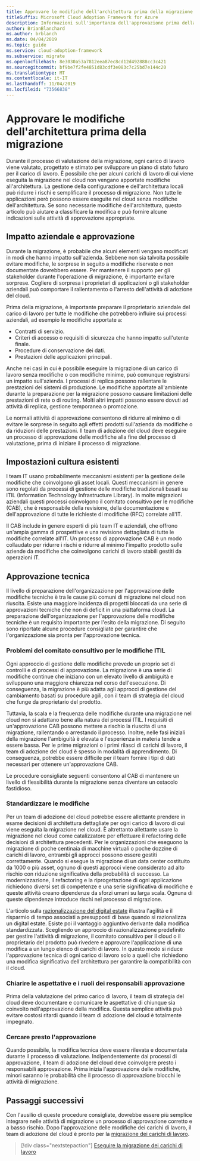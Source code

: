 ```yaml
---
title: Approvare le modifiche dell'architettura prima della migrazione
titleSuffix: Microsoft Cloud Adoption Framework for Azure
description: Informazioni sull'importanza dell'approvazione prima della migrazione
author: BrianBlanchard
ms.author: brblanch
ms.date: 04/04/2019
ms.topic: guide
ms.service: cloud-adoption-framework
ms.subservice: migrate
ms.openlocfilehash: 8e3030a53a7812eea87ec8cd12d492888cc3c421
ms.sourcegitcommit: bf9be7f2fe4851d83cdf3e083c7c25bd7e144c20
ms.translationtype: MT
ms.contentlocale: it-IT
ms.lasthandoff: 11/04/2019
ms.locfileid: "73566838"
---
```

# <a name="approve-architecture-changes-before-migration"></a>Approvare le modifiche dell'architettura prima della migrazione

Durante il processo di valutazione della migrazione, ogni carico di lavoro viene valutato, progettato e stimato per sviluppare un piano di stato futuro per il carico di lavoro. È possibile che per alcuni carichi di lavoro di cui viene eseguita la migrazione nel cloud non vengano apportate modifiche all'architettura. La gestione della configurazione e dell'architettura locali può ridurre i rischi e semplificare il processo di migrazione. Non tutte le applicazioni però possono essere eseguite nel cloud senza modifiche dell'architettura. Se sono necessarie modifiche dell'architettura, questo articolo può aiutare a classificare la modifica e può fornire alcune indicazioni sulle attività di approvazione appropriate.

## <a name="business-impact-and-approval"></a>Impatto aziendale e approvazione

Durante la migrazione, è probabile che alcuni elementi vengano modificati in modi che hanno impatto sull'azienda. Sebbene non sia talvolta possibile evitare modifiche, le sorprese in seguito a modifiche riservate o non documentate dovrebbero essere. Per mantenere il supporto per gli stakeholder durante l'operazione di migrazione, è importante evitare sorprese. Cogliere di sorpresa i proprietari di applicazioni o gli stakeholder aziendali può comportare il rallentamento o l'arresto dell'attività di adozione del cloud.

Prima della migrazione, è importante preparare il proprietario aziendale del carico di lavoro per tutte le modifiche che potrebbero influire sui processi aziendali, ad esempio le modifiche apportate a:

- Contratti di servizio.
- Criteri di accesso o requisiti di sicurezza che hanno impatto sull'utente finale.
- Procedure di conservazione dei dati.
- Prestazioni delle applicazioni principali.

Anche nei casi in cui è possibile eseguire la migrazione di un carico di lavoro senza modifiche o con modifiche minime, può comunque registrarsi un impatto sull'azienda. I processi di replica possono rallentare le prestazioni dei sistemi di produzione. Le modifiche apportate all'ambiente durante la preparazione per la migrazione possono causare limitazioni delle prestazioni di rete o di routing. Molti altri impatti possono essere dovuti ad attività di replica, gestione temporanea o promozione.

Le normali attività di approvazione consentono di ridurre al minimo o di evitare le sorprese in seguito agli effetti prodotti sull'azienda da modifiche o da riduzioni delle prestazioni. Il team di adozione del cloud deve eseguire un processo di approvazione delle modifiche alla fine del processo di valutazione, prima di iniziare il processo di migrazione.

## <a name="existing-culture"></a>Impostazioni cultura esistenti

I team IT usano probabilmente meccanismi esistenti per la gestione delle modifiche che coinvolgono gli asset locali. Questi meccanismi in genere sono regolati da processi di gestione delle modifiche tradizionali basati su ITIL (Information Technology Infrastructure Library). In molte migrazioni aziendali questi processi coinvolgono il comitato consultivo per le modifiche (CAB), che è responsabile della revisione, della documentazione e dell'approvazione di tutte le richieste di modifiche (RFC) correlate all'IT.

Il CAB include in genere esperti di più team IT e aziendali, che offrono un'ampia gamma di prospettive e una revisione dettagliata di tutte le modifiche correlate all'IT. Un processo di approvazione CAB è un modo collaudato per ridurre i rischi e ridurre al minimo l'impatto prodotto sulle aziende da modifiche che coinvolgono carichi di lavoro stabili gestiti da operazioni IT.

## <a name="technical-approval"></a>Approvazione tecnica

Il livello di preparazione dell'organizzazione per l'approvazione delle modifiche tecniche è tra le cause più comuni di migrazione nel cloud non riuscita. Esiste una maggiore incidenza di progetti bloccati da una serie di approvazioni tecniche che non di deficit in una piattaforma cloud. La preparazione dell'organizzazione per l'approvazione delle modifiche tecniche è un requisito importante per l'esito della migrazione. Di seguito sono riportate alcune procedure consigliate per garantire che l'organizzazione sia pronta per l'approvazione tecnica.

### <a name="itil-change-advisory-board-challenges"></a>Problemi del comitato consultivo per le modifiche ITIL

Ogni approccio di gestione delle modifiche prevede un proprio set di controlli e di processi di approvazione. La migrazione è una serie di modifiche continue che iniziano con un elevato livello di ambiguità e sviluppano una maggiore chiarezza nel corso dell'esecuzione. Di conseguenza, la migrazione è più adatta agli approcci di gestione del cambiamento basati su procedure agili, con il team di strategia del cloud che funge da proprietario del prodotto.

Tuttavia, la scala e la frequenza delle modifiche durante una migrazione nel cloud non si adattano bene alla natura dei processi ITIL. I requisiti di un'approvazione CAB possono mettere a rischio la riuscita di una migrazione, rallentando o arrestando il processo. Inoltre, nelle fasi iniziali della migrazione l'ambiguità è elevata e l'esperienza in materia tende a essere bassa. Per le prime migrazioni o i primi rilasci di carichi di lavoro, il team di adozione del cloud è spesso in modalità di apprendimento. Di conseguenza, potrebbe essere difficile per il team fornire i tipi di dati necessari per ottenere un'approvazione CAB.

Le procedure consigliate seguenti consentono al CAB di mantenere un livello di flessibilità durante la migrazione senza diventare un ostacolo fastidioso.

### <a name="standardize-change"></a>Standardizzare le modifiche

Per un team di adozione del cloud potrebbe essere allettante prendere in esame decisioni di architettura dettagliate per ogni carico di lavoro di cui viene eseguita la migrazione nel cloud. È altrettanto allettante usare la migrazione nel cloud come catalizzatore per effettuare il refactoring delle decisioni di architettura precedenti. Per le organizzazioni che eseguono la migrazione di poche centinaia di macchine virtuali o poche dozzine di carichi di lavoro, entrambi gli approcci possono essere gestiti correttamente. Quando si esegue la migrazione di un data center costituito da 1000 o più asset, ognuno di questi approcci viene considerato ad alto rischio con riduzione significativa della probabilità di successo. La modernizzazione, il refactoring e la riprogettazione di ogni applicazione richiedono diversi set di competenze e una serie significativa di modifiche e queste attività creano dipendenze da sforzi umani su larga scala. Ognuna di queste dipendenze introduce rischi nel processo di migrazione.

L'articolo sulla [razionalizzazione del digital estate](../../../digital-estate/rationalize.md) illustra l'agilità e il risparmio di tempo associati a presupposti di base quando si razionalizza un digital estate. Esiste poi il vantaggio aggiuntivo derivante dalla modifica standardizzata. Scegliendo un approccio di razionalizzazione predefinito per gestire l'attività di migrazione, il comitato consultivo per il cloud o il proprietario del prodotto può rivedere e approvare l'applicazione di una modifica a un lungo elenco di carichi di lavoro. In questo modo si riduce l'approvazione tecnica di ogni carico di lavoro solo a quelli che richiedono una modifica significativa dell'architettura per garantire la compatibilità con il cloud.

### <a name="clarify-expectations-and-roles-of-approvers"></a>Chiarire le aspettative e i ruoli dei responsabili approvazione

Prima della valutazione del primo carico di lavoro, il team di strategia del cloud deve documentare e comunicare le aspettative di chiunque sia coinvolto nell'approvazione della modifica. Questa semplice attività può evitare costosi ritardi quando il team di adozione del cloud è totalmente impegnato.

### <a name="seek-approval-early"></a>Cercare presto l'approvazione

Quando possibile, la modifica tecnica deve essere rilevata e documentata durante il processo di valutazione. Indipendentemente dai processi di approvazione, il team di adozione del cloud deve coinvolgere presto i responsabili approvazione. Prima inizia l'approvazione delle modifiche, minori saranno le probabilità che il processo di approvazione blocchi le attività di migrazione.

## <a name="next-steps"></a>Passaggi successivi

Con l'ausilio di queste procedure consigliate, dovrebbe essere più semplice integrare nelle attività di migrazione un processo di approvazione corretto e a basso rischio. Dopo l'approvazione delle modifiche dei carichi di lavoro, il team di adozione del cloud è pronto per la [migrazione dei carichi di lavoro](../migrate/index.md).

> [!div class="nextstepaction"]
> [Eseguire la migrazione dei carichi di lavoro](../migrate/index.md)
